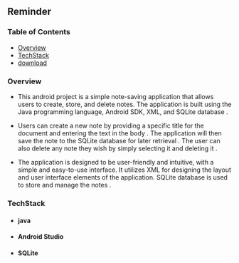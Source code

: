 ## Reminder

### Table of Contents

- [Overview](#overview)
- [TechStack](#techstack)
- [download](https://github.com/souvik757/Reminder/blob/master/Reminder_ver_1.0.1.apk)

### Overview

* This android project is a simple note-saving application that allows users to create, store, and delete notes.
The application is built using the Java programming language, Android SDK, XML, and SQLite database .


* Users can create a new note by providing a specific title for the document and entering the text in the body .
The application will then save the note to the SQLite database for later retrieval .
The user can also delete any note they wish by simply selecting it and deleting it .


* The application is designed to be user-friendly and intuitive, with a simple and easy-to-use interface.
It utilizes XML for designing the layout and user interface elements of the application.
SQLite database is used to store and manage the notes .

### TechStack
- #### java
- #### Android Studio
- #### SQLite
